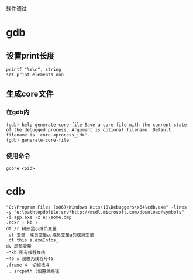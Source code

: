 软件调试

# gdb

## 设置print长度

```
printf "%s\n", string
set print elements nnn

```

## 生成core文件

### 在gdb内

```
(gdb) help generate-core-file Save a core file with the current state of the debugged process. Argument is optional filename. Default filename is 'core.<process_id>'.
(gdb) generate-core-file

```



### 使用命令

```
gcore <pid>
```

# cdb

```
"C:\Program Files (x86)\Windows Kits\10\Debuggers\x64\cdb.exe" -lines -y "e:\pathtopdbfile;srv*http://msdl.microsoft.com/download/symbols"  -i app.exe -z e:\some.dmp
.ecxr ; kb ;
dt /r 树形显示成员变量
 dt 变量　成员变量a.成员变量a的成员变量
 dt this a.exeInfos_.
dv 局部变量
~*kb 所有线程堆栈
~46 s 设置为线程号46
.frame 4  切帧栈４
 . srcpath (设置源路径

```

